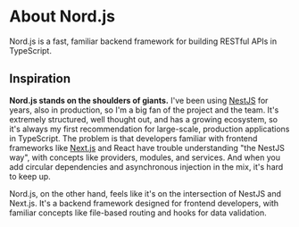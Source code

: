 # About Nord.js

Nord.js is a fast, familiar backend framework for building RESTful APIs in TypeScript.

## Inspiration

**Nord.js stands on the shoulders of giants.** I've been using [NestJS](https://nestjs.com) for years, also in production, so I'm a big fan of the project and the team. It's extremely structured, well thought out, and has a growing ecosystem, so it's always my first recommendation for large-scale, production applications in TypeScript. The problem is that developers familiar with frontend frameworks like [Next.js](https://nextjs.org) and React have trouble understanding "the NestJS way", with concepts like providers, modules, and services. And when you add circular dependencies and asynchronous injection in the mix, it's hard to keep up.

Nord.js, on the other hand, feels like it's on the intersection of NestJS and Next.js. It's a backend framework designed for frontend developers, with familiar concepts like file-based routing and hooks for data validation.

